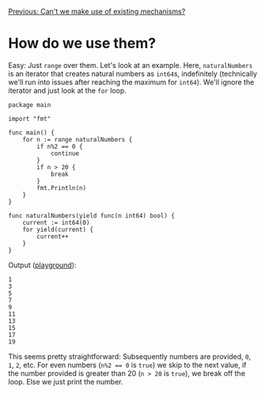 [Previous: Can't we make use of existing mechanisms?](./03.md)

# How do we use them?

Easy: Just `range` over them. Let's look at an example. Here, `naturalNumbers` is an iterator that creates natural numbers as `int64`s, indefinitely (technically we'll run into issues after reaching the maximum for `int64`). We'll ignore the iterator and just look at the `for` loop.

```
package main

import "fmt"

func main() {
	for n := range naturalNumbers {
		if n%2 == 0 {
			continue
		}
		if n > 20 {
			break
		}
		fmt.Println(n)
	}
}

func naturalNumbers(yield func(n int64) bool) {
	current := int64(0)
	for yield(current) {
		current++
	}
}
```

Output ([playground](https://go.dev/play/p/edkSAFC0aJA)):
```
1
3
5
7
9
11
13
15
17
19
```

This seems pretty straightforward: Subsequently numbers are provided, `0`, `1`, `2`, etc. For even numbers (`n%2 == 0` is `true`) we skip to the next value, if the number provided is greater than 20 (`n > 20` is `true`), we break off the loop. Else we just print the number.

